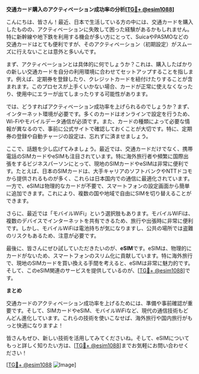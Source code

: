 **交通カード購入のアクティベーション成功率の分析[[TG💪+ @esim1088](https://t.me/s/esim1088)]**

こんにちは、皆さん！最近、日本で生活している方の中には、交通カードを購入したものの、アクティベーションに失敗して困った経験があるかもしれません。特に新幹線や地下鉄を利用する機会が多い方にとって、SuicaやPASMOなどの交通カードはとても便利ですが、そのアクティベーション（初期設定）がスムーズに行えないことは意外と多いんです。

まず、アクティベーションとは具体的に何でしょうか？これは、購入したばかりの新しい交通カードを自分の利用環境に合わせてセットアップすることを指します。例えば、定期券を登録したり、クレジットカードを紐付けたりすることが含まれます。このプロセスが上手くいかない場合、カードが正常に使えなくなったり、使用中にエラーが出てしまったりする可能性があります。

では、どうすればアクティベーション成功率を上げられるのでしょうか？まず、インターネット環境が必要です。多くのカードはオンラインで設定を行うため、Wi-Fiやモバイルデータ通信が必須です。また、カードの種類によって必要な情報が異なるので、事前に公式サイトで確認しておくことが大切です。特に、定期券の登録や自動チャージの設定は、忘れずに済ませましょう。

ここで、話題を少し広げてみましょう。最近では、交通カードだけでなく、携帯電話のSIMカードやeSIMも注目されています。特に海外旅行者や頻繁に国際出張をするビジネスパーソンにとって、現地のSIMカードやeSIMは非常に便利です。たとえば、日本のSIMカードは、大手キャリアのソフトバンクやNTTドコモから提供されるものが多く、これらは日本国内での通信に最適化されています。一方で、eSIMは物理的なカードが不要で、スマートフォンの設定画面から簡単に追加できます。これにより、複数の国や地域で自由にSIMを切り替えることができます。

さらに、最近では「モバイルWiFi」という選択肢もあります。モバイルWiFiは、複数のデバイスでインターネットを共有できるため、旅行や出張時に非常に便利です。しかし、モバイルWiFiは電池持ちが気になりますし、公共の場所では盗難のリスクもあるため、注意が必要です。

最後に、皆さんにぜひ試していただきたいのが、**eSIM**です。eSIMは、物理的にカードがないため、スマートフォンのスリム化に貢献しています。特に海外旅行で、現地のSIMカードを買い換える手間を考えると、eSIMは非常に魅力的です。そして、このeSIM関連のサービスを提供しているのが、[[TG💪+ @esim1088](https://t.me/s/esim1088)]です。

**まとめ**

交通カードのアクティベーション成功率を上げるためには、準備や事前確認が重要です。そして、SIMカードやeSIM、モバイルWiFiなど、現代の通信技術もどんどん進化しています。これらの技術を使いこなせば、海外旅行や国内旅行がもっと快適になりますよ！

皆さんもぜひ、新しい技術を活用してみてくださいね。そして、eSIMについてもっと詳しく知りたい方は、[[TG💪+ @esim1088](https://t.me/s/esim1088)]までお気軽にお問い合わせください！

[[TG💪+ @esim1088](https://t.me/s/esim1088) ![Image](https://i.postimg.cc/Y0z9fWf4/image.png)]